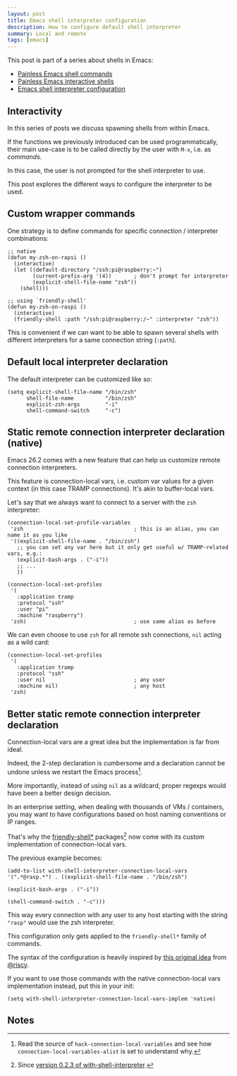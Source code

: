 ```yaml
---
layout: post
title: Emacs shell interpreter configuration
description: How to configure default shell interpreter
summary: Local and remote
tags: [emacs]
---
```


This post is part of a series about shells in Emacs:
- [Painless Emacs shell commands](/2020/01/19/painless-emacs-shell-commands)
- [Painless Emacs interactive shells](/2020/01/21/painless-emacs-interactive-shells)
- [Emacs shell interpreter configuration](/2020/07/07/emacs-remote-shell-interpreter-conf)
<!-- - [Painless Emacs remote shells](/2020/07/08/painless-emacs-remote-shells) -->


## Interactivity

In this series of posts we discuss spawning shells from within Emacs.

If the functions we previously introduced can be used programmatically, their main use-case is to be called directly by the user with `M-x`, i.e. as _commands_.

In this case, the user is not prompted for the shell interpreter to use.

This post explores the different ways to configure the interpreter to be used.


## Custom wrapper commands

One strategy is to define commands for specific connection / interpreter combinations:

```emacs-lisp
;; native
(defun my-zsh-on-rapsi ()
  (interactive)
  (let ((default-directory "/ssh:pi@raspberry:~")
        (current-prefix-arg '(4))       ; don't prompt for interpreter
        (explicit-shell-file-name "zsh"))
    (shell)))

;; using `friendly-shell'
(defun my-zsh-on-raspi ()
  (interactive)
  (friendly-shell :path "/ssh:pi@raspberry:/~" :interpreter "zsh"))
```

This is convenient if we can want to be able to spawn several shells with different interpreters for a same connection string (`:path`).


## Default local interpreter declaration

The default interpreter can be customized like so:


```emacs-lisp
(setq explicit-shell-file-name "/bin/zsh"
      shell-file-name          "/bin/zsh"
      explicit-zsh-args        "-i"
      shell-command-switch     "-c")
```


## Static remote connection interpreter declaration (native)

Emacs 26.2 comes with a new feature that can help us customize remote connection interpreters.

This feature is connection-local vars, i.e. custom var values for a given context (in this case TRAMP connections). It's akin to buffer-local vars.

Let's say that we always want to connect to a server with the `zsh` interpreter:


```emacs-lisp
(connection-local-set-profile-variables
 'zsh                                   ; this is an alias, you can name it as you like
 '((explicit-shell-file-name . "/bin/zsh")
   ;; you can set any var here but it only get useful w/ TRAMP-related vars, e.g.:
   (explicit-bash-args . ("-i"))
   ;; ...
   ))

(connection-local-set-profiles
 '(
   :application tramp
   :protocol "ssh"
   :user "pi"
   :machine "raspberry")
 'zsh)                                  ; use same alias as before
```

We can even choose to use `zsh` for all remote ssh connections, `nil` acting as a wild card:

```emacs-lisp
(connection-local-set-profiles
 '(
   :application tramp
   :protocol "ssh"
   :user nil                            ; any user
   :machine nil)                        ; any host
 'zsh)
```


## Better static remote connection interpreter declaration

Connection-local vars are a great idea but the implementation is far from ideal.

Indeed, the 2-step declaration is cumbersome and a declaration cannot be undone unless we restart the Emacs process[^1].

More importantly, instead of using `nil` as a wildcard, proper regexps would have been a better design decision.

In an enterprise setting, when dealing with thousands of VMs / containers, you may want to have configurations based on host naming conventions or IP ranges.

That's why the [friendly-shell*](https://github.com/p3r7/friendly-shell) packages[^2] now come with its custom implementation of connection-local vars.

The previous example becomes:

```emacs-lisp
(add-to-list with-shell-interpreter-connection-local-vars '(".*@rasp.*") . ((explicit-shell-file-name . "/bin/zsh")
                                                                            (explicit-bash-args . ("-i"))
                                                                            (shell-command-switch . "-c")))
```

This way every connection with any user to any host starting with the string `"rasp"` would use the zsh interpreter.

This configuration only gets applied to the `friendly-shell*` family of commands.

The syntax of the configuration is heavily inspired by [this original idea](https://github.com/riscy/shx-for-emacs/issues/16#issuecomment-586771357) from [@riscy](https://github.com/riscy).

If you want to use those commands with the native connection-local vars implementation instead, put this in your init:

```emacs-lisp
(setq with-shell-interpreter-connection-local-vars-implem 'native)
```


## Notes

[^1]: Read the source of `hack-connection-local-variables` and see how `connection-local-variables-alist` is set to understand why.

[^2]: Since [version 0.2.3 of with-shell-interpreter](https://github.com/p3r7/with-shell-interpreter/releases/tag/0.2.3).
